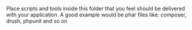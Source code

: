 Place scripts and tools inside this folder that you feel should be delivered with your application.
A good example would be phar files like: composer, drush, phpunit and so on